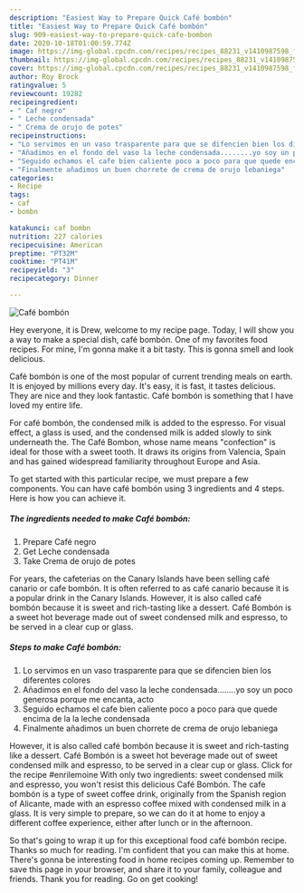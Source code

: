 ```yaml
---
description: "Easiest Way to Prepare Quick Café bombón"
title: "Easiest Way to Prepare Quick Café bombón"
slug: 909-easiest-way-to-prepare-quick-cafe-bombon
date: 2020-10-18T01:00:59.774Z
image: https://img-global.cpcdn.com/recipes/recipes_88231_v1410987598_foto_foto_00166151-xfsjbylbvjb08lazkwvn/751x532cq70/cafe-bombon-foto-principal.jpg
thumbnail: https://img-global.cpcdn.com/recipes/recipes_88231_v1410987598_foto_foto_00166151-xfsjbylbvjb08lazkwvn/751x532cq70/cafe-bombon-foto-principal.jpg
cover: https://img-global.cpcdn.com/recipes/recipes_88231_v1410987598_foto_foto_00166151-xfsjbylbvjb08lazkwvn/751x532cq70/cafe-bombon-foto-principal.jpg
author: Roy Brock
ratingvalue: 5
reviewcount: 19282
recipeingredient:
- " Caf negro"
- " Leche condensada"
- " Crema de orujo de potes"
recipeinstructions:
- "Lo servimos en un vaso trasparente para que se difencien bien los diferentes colores"
- "Añadimos en el fondo del vaso la leche condensada........yo soy un poco generosa porque me encanta, acto"
- "Seguido echamos el cafe bien caliente poco a poco para que quede encima de la la leche condensada"
- "Finalmente añadimos un buen chorrete de crema de orujo lebaniega"
categories:
- Recipe
tags:
- caf
- bombn

katakunci: caf bombn 
nutrition: 227 calories
recipecuisine: American
preptime: "PT32M"
cooktime: "PT41M"
recipeyield: "3"
recipecategory: Dinner

---
```



![Café bombón](https://img-global.cpcdn.com/recipes/recipes_88231_v1410987598_foto_foto_00166151-xfsjbylbvjb08lazkwvn/751x532cq70/cafe-bombon-foto-principal.jpg)

Hey everyone, it is Drew, welcome to my recipe page. Today, I will show you a way to make a special dish, café bombón. One of my favorites food recipes. For mine, I'm gonna make it a bit tasty. This is gonna smell and look delicious.

Café bombón is one of the most popular of current trending meals on earth. It is enjoyed by millions every day. It's easy, it is fast, it tastes delicious. They are nice and they look fantastic. Café bombón is something that I have loved my entire life.

For café bombón, the condensed milk is added to the espresso. For visual effect, a glass is used, and the condensed milk is added slowly to sink underneath the. The Café Bombon, whose name means &#34;confection&#34; is ideal for those with a sweet tooth. It draws its origins from Valencia, Spain and has gained widespread familiarity throughout Europe and Asia.


To get started with this particular recipe, we must prepare a few components. You can have café bombón using 3 ingredients and 4 steps. Here is how you can achieve it.

<!--inarticleads1-->

##### The ingredients needed to make Café bombón:

1. Prepare  Café negro
1. Get  Leche condensada
1. Take  Crema de orujo de potes


For years, the cafeterias on the Canary Islands have been selling café canario or cafe bombón. It is often referred to as café canario because it is a popular drink in the Canary Islands. However, it is also called café bombón because it is sweet and rich-tasting like a dessert. Café Bombón is a sweet hot beverage made out of sweet condensed milk and espresso, to be served in a clear cup or glass. 

<!--inarticleads2-->

##### Steps to make Café bombón:

1. Lo servimos en un vaso trasparente para que se difencien bien los diferentes colores
1. Añadimos en el fondo del vaso la leche condensada........yo soy un poco generosa porque me encanta, acto
1. Seguido echamos el cafe bien caliente poco a poco para que quede encima de la la leche condensada
1. Finalmente añadimos un buen chorrete de crema de orujo lebaniega


However, it is also called café bombón because it is sweet and rich-tasting like a dessert. Café Bombón is a sweet hot beverage made out of sweet condensed milk and espresso, to be served in a clear cup or glass. Click for the recipe #enrilemoine With only two ingredients: sweet condensed milk and espresso, you won&#39;t resist this delicious Café Bombón. The cafe bombón is a type of sweet coffee drink, originally from the Spanish region of Alicante, made with an espresso coffee mixed with condensed milk in a glass. It is very simple to prepare, so we can do it at home to enjoy a different coffee experience, either after lunch or in the afternoon. 

So that's going to wrap it up for this exceptional food café bombón recipe. Thanks so much for reading. I'm confident that you can make this at home. There's gonna be interesting food in home recipes coming up. Remember to save this page in your browser, and share it to your family, colleague and friends. Thank you for reading. Go on get cooking!
